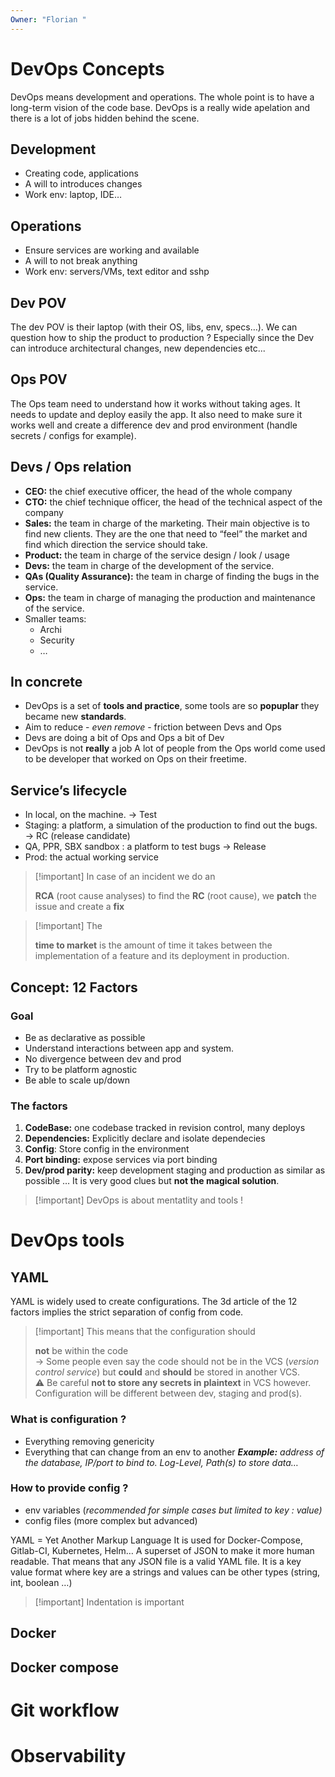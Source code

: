 ```yaml
---
Owner: "Florian "
---
```


# DevOps Concepts
DevOps means development and operations. The whole point is to have a long-term vision of the code base.
DevOps is a really wide apelation and there is a lot of jobs hidden behind the scene.
## Development
- Creating code, applications
- A will to introduces changes
- Work env: laptop, IDE…
## Operations
- Ensure services are working and available
- A will to not break anything
- Work env: servers/VMs, text editor and sshp
## Dev POV
The dev POV is their laptop (with their OS, libs, env, specs…). We can question how to ship the product to production ? Especially since the Dev can introduce architectural changes, new dependencies etc...
## Ops POV
The Ops team need to understand how it works without taking ages. It needs to update and deploy easily the app. It also need to make sure it works well and create a difference dev and prod environment (handle secrets / configs for example).
## Devs / Ops relation
- **CEO:** the chief executive officer, the head of the whole company
- **CTO:** the chief technique officer, the head of the technical aspect of the company
- **Sales:** the team in charge of the marketing. Their main objective is to find new clients. They are the one that need to “feel” the market and find which direction the service should take.
- **Product:** the team in charge of the service design / look / usage
- **Devs:** the team in charge of the development of the service.
- **QAs (Quality Assurance):** the team in charge of finding the bugs in the service.
- **Ops:** the team in charge of managing the production and maintenance of the service.
- Smaller teams:
    - Archi
    - Security
    - …
## In concrete
- DevOps is a set of **tools and practice**, some tools are so **popuplar** they became new **standards**.
- Aim to reduce - _even remove_ - friction between Devs and Ops
- Devs are doing a bit of Ops and Ops a bit of Dev
- DevOps is not **really** a job
A lot of people from the Ops world come used to be developer that worked on Ops on their freetime.
## Service’s lifecycle
- In local, on the machine.
→ Test
- Staging: a platform, a simulation of the production to find out the bugs.
→ RC (release candidate)
- QA, PPR, SBX sandbox : a platform to test bugs
→ Release
- Prod: the actual working service

> [!important] In case of an incident we do an
> 
> **RCA** (root cause analyses) to find the **RC** (root cause), we **patch** the issue and create a **fix**

> [!important] The
> 
> **time to market** is the amount of time it takes between the implementation of a feature and its deployment in production.
## Concept: 12 Factors
### Goal
- Be as declarative as possible
- Understand interactions between app and system.
- No divergence between dev and prod
- Try to be platform agnostic
- Be able to scale up/down
### The factors
1. **CodeBase:** one codebase tracked in revision control, many deploys
2. **Dependencies:** Explicitly declare and isolate dependecies
3. **Config**: Store config in the environment
4. **Port binding:** expose services via port binding
5. **Dev/prod parity:** keep development staging and production as similar as possible
…
It is very good clues but **not the magical solution**.

> [!important] DevOps is about mentatlity and tools !
# DevOps tools
## YAML
YAML is widely used to create configurations.
The 3d article of the 12 factors implies the strict separation of config from code.

> [!important] This means that the configuration should
> 
> **not** be within the code  
> → Some people even say the code should not be in the VCS (_version control service_) but **could** and **should** be stored in another VCS.  
> ⚠️ Be careful **not to store any secrets in plaintext** in VCS however.
Configuration will be different between dev, staging and prod(s).
### What is configuration ?
- Everything removing genericity
- Everything that can change from an env to another
_**Example:** address of the database, IP/port to bind to. Log-Level, Path(s) to store data…_
### How to provide config ?
- env variables (_recommended for simple cases but limited to key : value)_
- config files (more complex but advanced)
  
YAML = Yet Another Markup Language
It is used for Docker-Compose, Gitlab-CI, Kubernetes, Helm…
A superset of JSON to make it more human readable. That means that any JSON file is a valid YAML file.
It is a key value format where key are a strings and values can be other types (string, int, boolean …)

> [!important] Indentation is important
## Docker
## Docker compose
# Git workflow
# Observability
